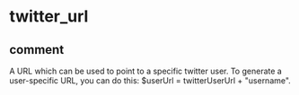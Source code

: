 # twitter_url
## comment

A URL which can be used to point to a specific twitter user.
To generate a user-specific URL, you can do this:
$userUrl = twitterUserUrl + "username".
